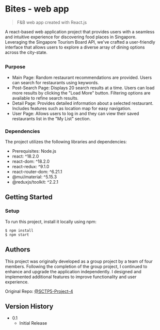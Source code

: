 # Bites - web app

> F&B web app created with React.js

A react-based web application project that provides users with a seamless and intuitive experience for discovering food places in Singapore. Leveraging the Singapore Tourism Board API, we've crafted a user-friendly interface that allows users to explore a diverse array of dining options across the city-state.

##

### Purpose

- Main Page:
  Random restaurant recommendations are provided.
  Users can search for restaurants using keywords.
- Post-Search Page:
  Displays 20 search results at a time.
  Users can load more results by clicking the "Load More" button.
  Filtering options are available to refine search results.
- Detail Page:
  Provides detailed information about a selected restaurant.
  Includes features such as location map for easy navigation.
- User Page:
  Allows users to log in and they can view their saved restaurants list in the "My List" section.

### Dependencies

The project utilizes the following libraries and dependencies:

- Prerequisites: Node.js
- react: ^18.2.0
- react-dom: ^18.2.0
- react-redux: ^9.1.0
- react-router-dom: ^6.21.1
- @mui/material: ^5.15.3
- @reduxjs/toolkit: ^2.2.1

## Getting Started

### Setup

To run this project, install it locally using npm:

```
$ npm install
$ npm start
```

## Authors

This project was originally developed as a group project by a team of four members. Following the completion of the group project, I continued to enhance and upgrade the application independently. I designed and implemented additional features to improve functionality and user experience.

Original Repo: [@SCTP5-Project-4](https://github.com/xinyli-zzz/SCTP5-Project-4.git)

## Version History

- 0.1
  - Initial Release

<!--
## License

This project is licensed under the [NAME HERE] License - see the LICENSE.md file for details -->
